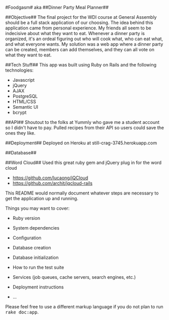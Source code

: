 #Foodgasm# aka ##Dinner Party Meal Planner##


##Objective##
The final project for the WDI course at General Assembly should be a full stack application of our choosing. 
The idea behind this application came from personal experience. My friends all seem to be indecisive about what they want to eat. Whenever a dinner party is organized, it's an ordeal figuring out who will cook what, who can eat what, and what everyone wants. My solution was a web app where a dinner party can be created, members can add themselves, and they can all vote on what they want to eat. 

##Tech Stuff##
This app was built using Ruby on Rails and the following technologies:
* Javascript
* jQuery
* AJAX
* PostgreSQL
* HTML/CSS
* Semantic UI
* bcrypt

##API##
Shoutout to the folks at Yummly who gave me a student account so I didn't have to pay. Pulled recipes from their API so users could save the ones they like.

##Deployment##
Deployed on Heroku at still-crag-3745.herokuapp.com

##Database##


##Word Cloud##
Used this great ruby gem and jQuery plug in for the word cloud
* https://github.com/lucaong/jQCloud
* https://github.com/archit/jqcloud-rails


This README would normally document whatever steps are necessary to get the
application up and running.

Things you may want to cover:

* Ruby version

* System dependencies

* Configuration

* Database creation

* Database initialization

* How to run the test suite

* Services (job queues, cache servers, search engines, etc.)

* Deployment instructions

* ...


Please feel free to use a different markup language if you do not plan to run
<tt>rake doc:app</tt>.
